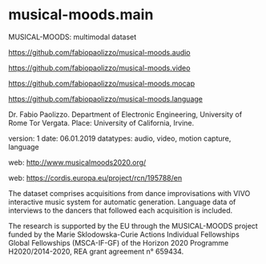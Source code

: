 # musical-moods.main

MUSICAL-MOODS: multimodal dataset

https://github.com/fabiopaolizzo/musical-moods.audio

https://github.com/fabiopaolizzo/musical-moods.video

https://github.com/fabiopaolizzo/musical-moods.mocap

https://github.com/fabiopaolizzo/musical-moods.language




Dr. Fabio Paolizzo. Department of Electronic Engineering, University of Rome Tor Vergata.
Place: University of California, Irvine.

version: 1 date: 06.01.2019 datatypes: audio, video, motion capture, language

web: http://www.musicalmoods2020.org/

web: https://cordis.europa.eu/project/rcn/195788/en

The dataset comprises acquisitions from dance improvisations with VIVO interactive music system for automatic generation. Language data of interviews to the dancers that followed each acquisition is included.

The research is supported by the EU through the MUSICAL-MOODS project funded by the Marie Sklodowska-Curie Actions Individual Fellowships Global Fellowships (MSCA-IF-GF) of the Horizon 2020 Programme H2020/2014-2020, REA grant agreement n° 659434.
